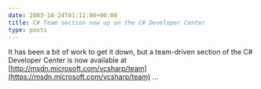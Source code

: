 ```yaml
---
date: 2003-10-24T01:11:00+00:00
title: C# Team section now up on the C# Developer Center
type: posts
---
```

It has been a bit of work to get it down, but a team-driven section of the C# Developer Center is now available at [http://msdn.microsoft.com/vcsharp/team](https://msdn.microsoft.com/vcsharp/team) ...
